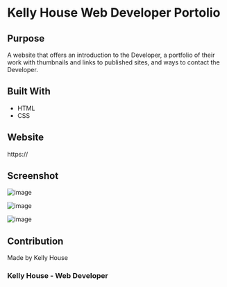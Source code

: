# Kelly House Web Developer Portolio 

## Purpose
A website that offers an introduction to the Developer, a portfolio of their work with thumbnails and links to published sites, and ways to contact the Developer. 

## Built With
* HTML
* CSS

## Website
https://

## Screenshot
![image](https://user-images.githubusercontent.com/75660592/107616264-91fddd00-6c02-11eb-8074-dd669b0a446a.png)

![image](https://user-images.githubusercontent.com/75660592/107616312-a8a43400-6c02-11eb-9194-4ec31db720a9.png)

![image](https://user-images.githubusercontent.com/75660592/107617467-d5594b00-6c04-11eb-9fc1-fcbb7a737f1d.png)


## Contribution
Made by Kelly House

### Kelly House - Web Developer 